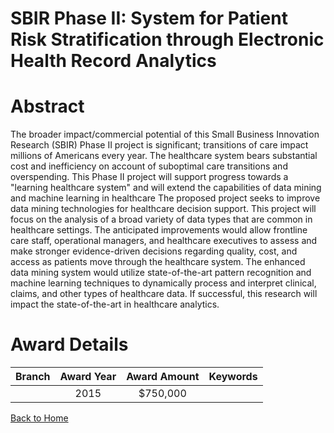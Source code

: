 
SBIR Phase II: System for Patient Risk Stratification through Electronic Health Record Analytics
================================================================================================

# Abstract


The broader impact/commercial potential of this Small Business Innovation Research (SBIR) Phase II project is significant; transitions of care impact millions of Americans every year. The healthcare system bears substantial cost and inefficiency on account of suboptimal care transitions and overspending. This Phase II project will support progress towards a "learning healthcare system" and will extend the capabilities of data mining and machine learning in healthcare The proposed project seeks to improve data mining technologies for healthcare decision support. This project will focus on the analysis of a broad variety of data types that are common in healthcare settings. The anticipated improvements would allow frontline care staff, operational managers, and healthcare executives to assess and make stronger evidence-driven decisions regarding quality, cost, and access as patients move through the healthcare system. The enhanced data mining system would utilize state-of-the-art pattern recognition and machine learning techniques to dynamically process and interpret clinical, claims, and other types of healthcare data. If successful, this research will impact the state-of-the-art in healthcare analytics.  

# Award Details

|Branch|Award Year|Award Amount|Keywords|
| :---: | :---: | :---: | :---: |
||2015|$750,000||
  
  


[Back to Home](https://github.com/chrischow/dod_sbir_awards/JT/#201)